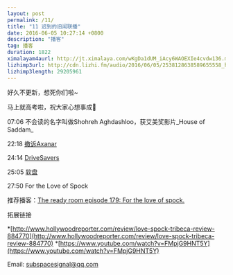 ```yaml
---
layout: post
permalink: /11/
title: "11 迟到的旧闻联播"
date: 2016-06-05 10:27:14 +0800
description: "播客"
tag: 播客 
duration: 1822
ximalayam4aurl: http://jt.ximalaya.com/wKgDa1dUM_iAcy6WAOEXIe4cvdw136.m4a?channel=rss&album_id=3135361&track_id=16711744&uid=6418191&jt=http://audio.xmcdn.com/group11/M07/7A/40/wKgDa1dUM_iAcy6WAOEXIe4cvdw136.m4a
lizhimp3url: http://cdn.lizhi.fm/audio/2016/06/05/2538128638589655558_hd.mp3
lizhimp3length: 29205961
---   
```


好久不更新，想死你们啦~

马上就高考啦，祝大家心想事成🖖

07:06 不会读的名字叫做Shohreh Aghdashloo，获艾美奖影片_House of Saddam_

22:18 [撤诉Axanar](http://geekculture.co/exclusive-star-trek-beyond-50th-anniversary-fan-event/)

24:14 [DriveSavers](http://www.drivesaversdatarecovery.com/blog/2016/02/06/tech-times-gene-roddenberry-star-trek-secrets-decrypted-from-200-floppy-discs-after-30-years/)

25:05 [软盘](https://en.wikipedia.org/wiki/Floppy_disk)

27:50 For the Love of Spock

推荐播客：[The ready room episode 179: For the love of spock.](http://trek.fm/the-ready-room/179)

拓展链接

*[http://www.hollywoodreporter.com/review/love-spock-tribeca-review-884770](http://www.hollywoodreporter.com/review/love-spock-tribeca-review-884770)
*[https://www.youtube.com/watch?v=FMpjG9HNT5Y](https://www.youtube.com/watch?v=FMpjG9HNT5Y)

Email: [subspacesignal@qq.com](mailto:subspacesignal@qq.com)